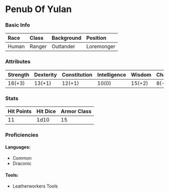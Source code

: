 # Penub Of Yulan

### Basic Info

| Race | Class | Background | Position |
|:--|:--|:--|:--|
| Human | Ranger | Outlander | Loremonger |

### Attributes

| Strength | Dexterity | Constitution | Intelligence | Wisdom | Charisma |
|:--|:--|:--|:--|:--|:--|
| 16(+3) | 13(+1) | 12(+1) | 10(0) | 15(+2) | 8(-1) |

### Stats

| Hit Points | Hit Dice | Armor Class |
|:--|:--|:--|
| 11 | 1d10 | 15 |

### Proficiencies
#### Languages:
- Common
- Draconic
#### Tools:
- Leatherworkers Tools